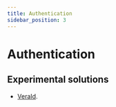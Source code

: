 ```yaml
---
title: Authentication
sidebar_position: 3
---
```


# Authentication

## Experimental solutions

- [VeraId](https://veraid.net).
